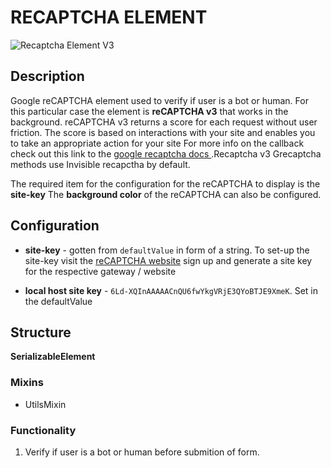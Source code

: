 # RECAPTCHA ELEMENT

![Recaptcha Element V3](https://i.postimg.cc/XNr35Dyt/recaptcha.png)

## Description

Google reCAPTCHA element used to verify if user is a bot or human. For this particular case the element is **reCAPTCHA v3** that works in the background.
reCAPTCHA v3 returns a score for each request without user friction. The score is based on interactions with your site and enables you to take an appropriate action for your site 
For more info on the callback check out this link to the [google recaptcha docs ](https://developers.google.com/recaptcha/docs/v3) .Recaptcha v3 Grecaptcha methods use Invisible recapctha by default.

The required item for the configuration for the reCAPTCHA to display is the **site-key**
The **background color** of the reCAPTCHA can also be configured.

## Configuration

- **site-key** -   gotten from `defaultValue` in form of a string. To set-up the site-key visit the [reCAPTCHA website](https://developers.google.com/recaptcha) sign up and generate a site key for the respective gateway / website

- **local host site key**  - `6Ld-XQInAAAAACnQU6fwYkgVRjE3QYoBTJE9XmeK`. Set in the defaultValue

## Structure

**SerializableElement**

### Mixins

- UtilsMixin

### Functionality

1. Verify if user is a bot or human before submition of form.
